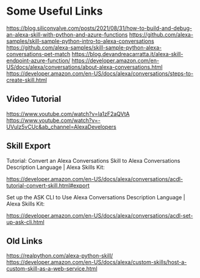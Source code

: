# Some Useful Links

https://blog.siliconvalve.com/posts/2021/08/31/how-to-build-and-debug-an-alexa-skill-with-python-and-azure-functions
https://github.com/alexa-samples/skill-sample-python-intro-to-alexa-conversations
https://github.com/alexa-samples/skill-sample-python-alexa-conversations-pet-match
https://blog.devandreacarratta.it/alexa-skill-endpoint-azure-function/
https://developer.amazon.com/en-US/docs/alexa/conversations/about-alexa-conversations.html
https://developer.amazon.com/en-US/docs/alexa/conversations/steps-to-create-skill.html

## Video Tutorial

https://www.youtube.com/watch?v=la1zF2aQVtA
https://www.youtube.com/watch?v=-UVulz5vCUc&ab_channel=AlexaDevelopers

## Skill Export

Tutorial: Convert an Alexa Conversations Skill to Alexa Conversations Description Language | Alexa Skills Kit:

https://developer.amazon.com/en-US/docs/alexa/conversations/acdl-tutorial-convert-skill.html#export

Set up the ASK CLI to Use Alexa Conversations Description Language | Alexa Skills Kit:

https://developer.amazon.com/en-US/docs/alexa/conversations/acdl-set-up-ask-cli.html

## Old Links

https://realpython.com/alexa-python-skill/
https://developer.amazon.com/en-US/docs/alexa/custom-skills/host-a-custom-skill-as-a-web-service.html
